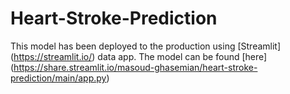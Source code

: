 # Heart-Stroke-Prediction
This model has been deployed to the production using [Streamlit] (https://streamlit.io/) data app. The model can be found [here] (https://share.streamlit.io/masoud-ghasemian/heart-stroke-prediction/main/app.py)

